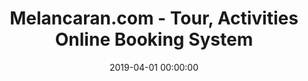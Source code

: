 ---
layout: inner
position: right
title: 'Melancaran.com - Tour, Activities Online Booking System'
lead_text: 'Maintained and implemented new features for the online booking site.'
tags: ['MySQL', 'PHP', 'Yii 2', 'API', 'Javascript']
featured_image: ['/img/posts/melancaran-min.png']
date: 2019-04-01 00:00:00
categories: ['Backend Dev']
project_link: ''
button_icon: ''
button_text: ''
order: 21
visible: 1
company: 'Self-employed'
---